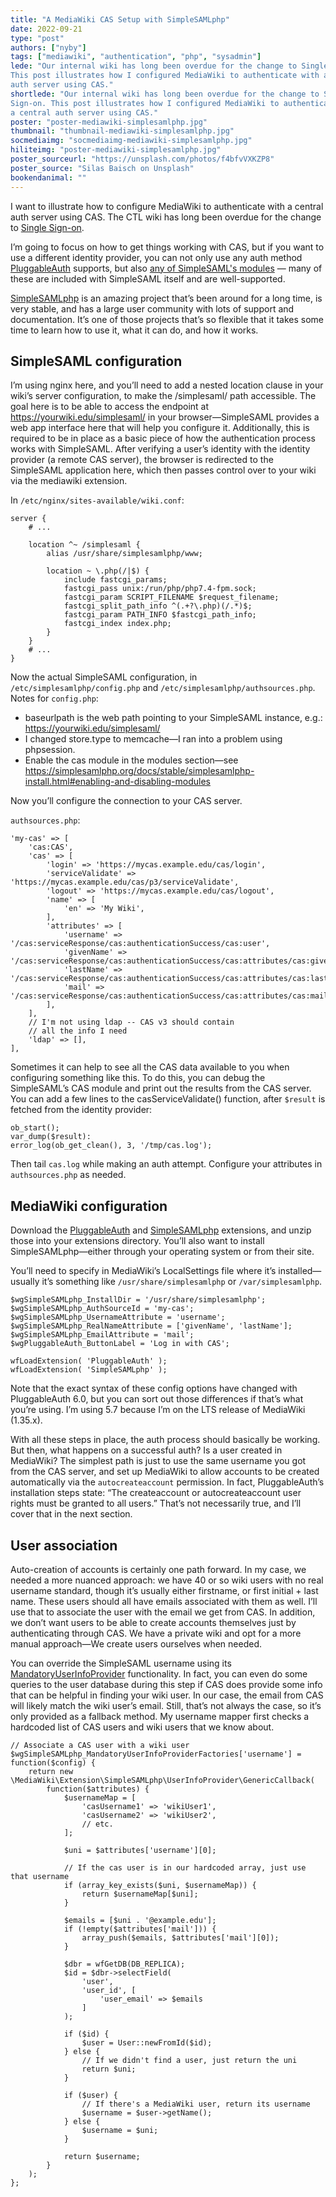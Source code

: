 ```yaml
---
title: "A MediaWiki CAS Setup with SimpleSAMLphp"
date: 2022-09-21
type: "post"
authors: ["nyby"]
tags: ["mediawiki", "authentication", "php", "sysadmin"]
lede: "Our internal wiki has long been overdue for the change to Single Sign-on.
This post illustrates how I configured MediaWiki to authenticate with a central
auth server using CAS."
shortlede: "Our internal wiki has long been overdue for the change to Single
Sign-on. This post illustrates how I configured MediaWiki to authenticate with
a central auth server using CAS."
poster: "poster-mediawiki-simplesamlphp.jpg"
thumbnail: "thumbnail-mediawiki-simplesamlphp.jpg"
socmediaimg: "socmediaimg-mediawiki-simplesamlphp.jpg"
hiliteimg: "poster-mediawiki-simplesamlphp.jpg"
poster_sourceurl: "https://unsplash.com/photos/f4bfvVXKZP8"
poster_source: "Silas Baisch on Unsplash"
bookendanimal: ""
---
```


I want to illustrate how to configure MediaWiki to authenticate with a
central auth server using CAS. The CTL wiki has long been overdue for
the change to [Single Sign-on](https://en.wikipedia.org/wiki/Single_sign-on).

I’m going to focus on how to get things working with CAS, but if you
want to use a different identity provider, you can not only use any
auth method [PluggableAuth](https://www.mediawiki.org/wiki/Extension:PluggableAuth)
supports, but also
[any of SimpleSAML's modules](https://simplesamlphp.org/docs/contributed_modules.html)
— many of these are included with SimpleSAML itself and are well-supported.

[SimpleSAMLphp](https://simplesamlphp.org/) is an amazing project that’s been
around for a long time, is very stable, and has a large user community with
lots of support and documentation. It’s one of those projects that’s so
flexible that it takes some time to learn how to use it, what it can do, and
how it works.

## SimpleSAML configuration

I’m using nginx here, and you’ll need to add a nested location clause
in your wiki’s server configuration, to make the /simplesaml/ path
accessible. The goal here is to be able to access the endpoint at
https://yourwiki.edu/simplesaml/ in your browser—SimpleSAML provides
a web app interface here that will help you configure
it. Additionally, this is required to be in place as a basic piece of
how the authentication process works with SimpleSAML. After verifying
a user’s identity with the identity provider (a remote CAS server),
the browser is redirected to the SimpleSAML application here, which
then passes control over to your wiki via the mediawiki extension.

In `/etc/nginx/sites-available/wiki.conf`:

```
server {
    # ...

    location ^~ /simplesaml {
        alias /usr/share/simplesamlphp/www;

        location ~ \.php(/|$) {
            include fastcgi_params;
            fastcgi_pass unix:/run/php/php7.4-fpm.sock;
            fastcgi_param SCRIPT_FILENAME $request_filename;
            fastcgi_split_path_info ^(.+?\.php)(/.*)$;
            fastcgi_param PATH_INFO $fastcgi_path_info;
            fastcgi_index index.php;
        }
    }
    # ...
}
```

Now the actual SimpleSAML configuration, in
`/etc/simplesamlphp/config.php` and
`/etc/simplesamlphp/authsources.php`. Notes for `config.php`:

* baseurlpath is the web path pointing to your SimpleSAML instance, e.g.: https://yourwiki.edu/simplesaml/
* I changed store.type to memcache—I ran into a problem using phpsession.
* Enable the cas module in the modules section—see https://simplesamlphp.org/docs/stable/simplesamlphp-install.html#enabling-and-disabling-modules

Now you’ll configure the connection to your CAS server.

`authsources.php`:

```
'my-cas' => [
    'cas:CAS',
    'cas' => [
        'login' => 'https://mycas.example.edu/cas/login',
        'serviceValidate' => 'https://mycas.example.edu/cas/p3/serviceValidate',
        'logout' => 'https://mycas.example.edu/cas/logout',
        'name' => [
            'en' => 'My Wiki',
        ],
        'attributes' => [
            'username' => '/cas:serviceResponse/cas:authenticationSuccess/cas:user',
            'givenName' => '/cas:serviceResponse/cas:authenticationSuccess/cas:attributes/cas:givenName',
            'lastName' => '/cas:serviceResponse/cas:authenticationSuccess/cas:attributes/cas:lastName',
            'mail' => '/cas:serviceResponse/cas:authenticationSuccess/cas:attributes/cas:mail',
        ],
    ],
    // I'm not using ldap -- CAS v3 should contain
    // all the info I need
    'ldap' => [],
],
```

Sometimes it can help to see all the CAS data available to you when
configuring something like this. To do this, you can debug the
SimpleSAML’s CAS module and print out the results from the CAS
server. You can add a few lines to the casServiceValidate() function,
after `$result` is fetched from the identity provider:

```
ob_start();
var_dump($result):
error_log(ob_get_clean(), 3, '/tmp/cas.log');
```

Then tail `cas.log` while making an auth attempt. Configure your
attributes in `authsources.php` as needed.

## MediaWiki configuration

Download the [PluggableAuth](https://www.mediawiki.org/wiki/Extension:PluggableAuth) and
[SimpleSAMLphp](https://www.mediawiki.org/wiki/Extension:SimpleSAMLphp) extensions,
and unzip those into your extensions directory. You’ll also want to install
SimpleSAMLphp—either through your operating system or from their site.

You’ll need to specify in MediaWiki’s LocalSettings file where it’s
installed—usually it’s something like `/usr/share/simplesamlphp` or
`/var/simplesamlphp`.

```
$wgSimpleSAMLphp_InstallDir = '/usr/share/simplesamlphp';
$wgSimpleSAMLphp_AuthSourceId = 'my-cas';
$wgSimpleSAMLphp_UsernameAttribute = 'username';
$wgSimpleSAMLphp_RealNameAttribute = ['givenName', 'lastName'];
$wgSimpleSAMLphp_EmailAttribute = 'mail';
$wgPluggableAuth_ButtonLabel = 'Log in with CAS';

wfLoadExtension( 'PluggableAuth' );
wfLoadExtension( 'SimpleSAMLphp' );
```

Note that the exact syntax of these config options have changed with
PluggableAuth 6.0, but you can sort out those differences if that’s
what you’re using. I’m using 5.7 because I’m on the LTS release of
MediaWiki (1.35.x).

With all these steps in place, the auth process should basically be
working. But then, what happens on a successful auth? Is a user
created in MediaWiki? The simplest path is just to use the same
username you got from the CAS server, and set up MediaWiki to allow
accounts to be created automatically via the `autocreateaccount`
permission. In fact, PluggableAuth’s installation steps state: “The
createaccount or autocreateaccount user rights must be granted to all
users.” That’s not necessarily true, and I’ll cover that in the next
section.

## User association

Auto-creation of accounts is certainly one path forward. In my case,
we needed a more nuanced approach: we have 40 or so wiki users with no
real username standard, though it’s usually either firstname, or first
initial + last name. These users should all have emails associated
with them as well. I’ll use that to associate the user with the email
we get from CAS. In addition, we don’t want users to be able to create
accounts themselves just by authenticating through CAS. We have a
private wiki and opt for a more manual approach—We create users
ourselves when needed.

You can override the SimpleSAML username using its
[MandatoryUserInfoProvider](https://github.com/wikimedia/mediawiki-extensions-SimpleSAMLphp#define-custom-user-info-provider) functionality. In fact, you can even do some
queries to the user database during this step if CAS does provide some
info that can be helpful in finding your wiki user. In our case, the
email from CAS will likely match the wiki user’s email. Still, that’s
not always the case, so it’s only provided as a fallback method. My
username mapper first checks a hardcoded list of CAS users and wiki
users that we know about.

```
// Associate a CAS user with a wiki user
$wgSimpleSAMLphp_MandatoryUserInfoProviderFactories['username'] = function($config) {
    return new \MediaWiki\Extension\SimpleSAMLphp\UserInfoProvider\GenericCallback(
        function($attributes) {
            $usernameMap = [
                'casUsername1' => 'wikiUser1',
                'casUsername2' => 'wikiUser2',
                // etc.
            ];

            $uni = $attributes['username'][0];

            // If the cas user is in our hardcoded array, just use that username
            if (array_key_exists($uni, $usernameMap)) {
                return $usernameMap[$uni];
            }

            $emails = [$uni . '@example.edu'];
            if (!empty($attributes['mail'])) {
                array_push($emails, $attributes['mail'][0]);
            }

            $dbr = wfGetDB(DB_REPLICA);
            $id = $dbr->selectField(
                'user',
                'user_id', [
                    'user_email' => $emails
                ]
            );

            if ($id) {
                $user = User::newFromId($id);
            } else {
                // If we didn't find a user, just return the uni
                return $uni;
            }

            if ($user) {
                // If there's a MediaWiki user, return its username
                $username = $user->getName();
            } else {
                $username = $uni;
            }

            return $username;
        }
    );
};
```